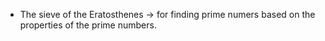 
- The sieve of the Eratosthenes -> for finding prime numers based on the properties of the prime numbers.
